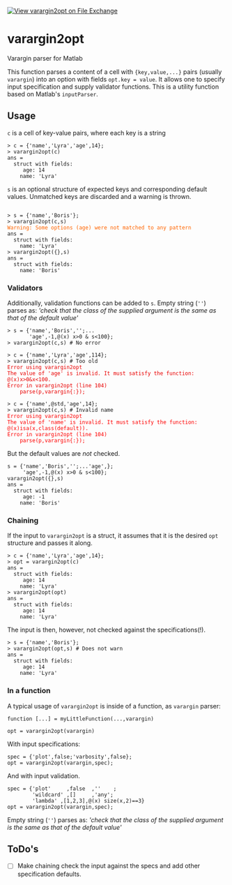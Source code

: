 [![View varargin2opt on File Exchange](https://www.mathworks.com/matlabcentral/images/matlab-file-exchange.svg)](https://www.mathworks.com/matlabcentral/fileexchange/69972-varargin2opt)

<!-- language-all: lang-matlab -->

# varargin2opt <!-- omit in toc -->
Varargin parser for Matlab


This function parses a content of a cell with `{key,value,...}` pairs (usually `varargin`) into an option with fields `opt.key = value`. It allows one to specify input specification and supply validator functions. This is a utility function based on Matlab's `inputParser`.

## Usage

`c` is a cell of key-value pairs, where each key is a string

    > c = {'name','Lyra','age',14};
    > varargin2opt(c)
    ans = 
      struct with fields:
         age: 14
        name: 'Lyra'

`s` is an optional structure of expected keys and corresponding default values. Unmatched keys are discarded and a warning is thrown.

<pre><code>
&gt; s = {'name','Boris'};
&gt; varargin2opt(c,s)
<span style="color:#ff6400">Warning: Some options (age) were not matched to any pattern</span>
ans = 
  struct with fields:
    name: 'Lyra'
&gt; varargin2opt({},s)
ans = 
  struct with fields:
    name: 'Boris'
</code></pre>

### Validators

Additionally, validation functions can be added to `s`. Empty string (`''`) parses as: _'check that the class of the supplied argument is the same as that of the default value'_

    > s = {'name','Boris','';...
           'age',-1,@(x) x>0 & s<100};
    > varargin2opt(c,s) # No error

<pre><code>&gt; c = {'name','Lyra','age',114};
&gt; varargin2opt(c,s) # Too old
<span style="color:#e90000">Error using varargin2opt
The value of 'age' is invalid. It must satisfy the function: @(x)x&gt;0&x&lt;100.
Error in varargin2opt (line 104)
    parse(p,varargin{:});</span>
</code></pre>

<cr>

<pre><code>&gt; c = {'name',@std,'age',14};
&gt; varargin2opt(c,s) # Invalid name
<span style="color:red">Error using varargin2opt
The value of 'name' is invalid. It must satisfy the function: @(x)isa(x,class(default)).
Error in varargin2opt (line 104)
    parse(p,varargin{:});</span>
</code></pre>

But the default values are *not* checked.

    s = {'name','Boris','';...'age',};
         'age',-1,@(x) x>0 & s<100};
    varargin2opt({},s)
    ans = 
      struct with fields:
         age: -1
        name: 'Boris'

### Chaining

If the input to `varargin2opt` is a struct, it assumes that it is the desired `opt` structure and passes it along.

    > c = {'name','Lyra','age',14};
    > opt = varargin2opt(c)
    ans = 
      struct with fields:
         age: 14
        name: 'Lyra'
    > varargin2opt(opt)
    ans = 
      struct with fields:
         age: 14
        name: 'Lyra'

The input is then, however, not checked against the specifications(!).

    > s = {'name','Boris'};
    > varargin2opt(opt,s) # Does not warn
    ans = 
      struct with fields:
         age: 14
        name: 'Lyra'


### In a function

A typical usage of `varargin2opt` is inside of a function, as `varargin` parser:

    function [...] = myLittleFunction(...,varargin)
    
    opt = varargin2opt(varargin)

With input specifications:

    spec = {'plot',false;'varbosity',false};
    opt = varargin2opt(varargin,spec);

And with input validation.

    spec = {'plot'     ,false  ,''    ;
            'wildcard' ,[]     ,'any';
            'lambda' ,[1,2,3],@(x) size(x,2)==3}
    opt = varargin2opt(varargin,spec);

Empty string (`''`) parses as: _'check that the class of the supplied argument is the same as that of the default value'_


## ToDo's

- [ ] Make chaining check the input against the specs and add other specification defaults.